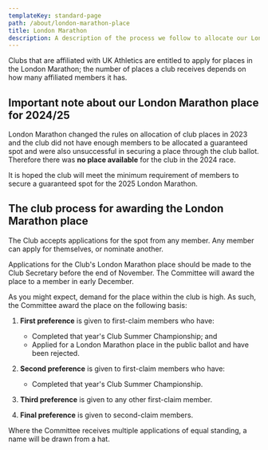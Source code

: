 ```yaml
---
templateKey: standard-page
path: /about/london-marathon-place
title: London Marathon
description: A description of the process we follow to allocate our London Marathon place.
---
```

Clubs that are affiliated with UK Athletics are entitled to apply for places in the London Marathon; the number of places a club receives depends on how many affiliated members it has.

## Important note about our London Marathon place for 2024/25
London Marathon changed the rules on allocation of club places in 2023 and the club did not have enough members to be allocated a guaranteed spot and were also unsuccessful in securing a place through the club ballot. Therefore there was **no place available** for the club in the 2024 race. 

It is hoped the club will meet the minimum requirement of members to secure a guaranteed spot for the 2025 London Marathon.

## The club process for awarding the London Marathon place
The Club accepts applications for the spot from any member. Any member can apply for themselves, or nominate another.

Applications for the Club's London Marathon place should be made to the Club Secretary before the end of November. The Committee will award the place to a member in early December.

As you might expect, demand for the place within the club is high. As such, the Committee award the place on the following basis:

1. **First preference** is given to first-claim members who have:
   - Completed that year's Club Summer Championship; and
   - Applied for a London Marathon place in the public ballot and have been rejected.

2. **Second preference** is given to first-claim members who have:
   - Completed that year's Club Summer Championship.

3. **Third preference** is given to any other first-claim member.

4. **Final preference** is given to second-claim members.

Where the Committee receives multiple applications of equal standing, a name will be drawn from a hat.
